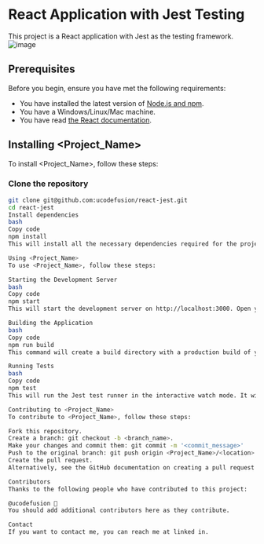  
# React Application with Jest Testing

This project is a React application with Jest as the testing framework.
![image](https://github.com/ucodefusion/react-jest-for-beginner/assets/655131/4b870545-453b-4de0-a564-4b2a5c9c2ede)

## Prerequisites

Before you begin, ensure you have met the following requirements:
- You have installed the latest version of [Node.js and npm](https://nodejs.org/).
- You have a Windows/Linux/Mac machine.
- You have read [the React documentation](https://reactjs.org/docs/getting-started.html).

## Installing <Project_Name>

To install <Project_Name>, follow these steps:

### Clone the repository

```bash
git clone git@github.com:ucodefusion/react-jest.git
cd react-jest
Install dependencies
bash
Copy code
npm install
This will install all the necessary dependencies required for the project to run.

Using <Project_Name>
To use <Project_Name>, follow these steps:

Starting the Development Server
bash
Copy code
npm start
This will start the development server on http://localhost:3000. Open your browser and navigate to this address to view the application.

Building the Application
bash
Copy code
npm run build
This command will create a build directory with a production build of your app. You can deploy this build to any static hosting service or server.

Running Tests
bash
Copy code
npm test
This will run the Jest test runner in the interactive watch mode. It will execute any tests you have written in the __tests__ directories.

Contributing to <Project_Name>
To contribute to <Project_Name>, follow these steps:

Fork this repository.
Create a branch: git checkout -b <branch_name>.
Make your changes and commit them: git commit -m '<commit_message>'
Push to the original branch: git push origin <Project_Name>/<location>
Create the pull request.
Alternatively, see the GitHub documentation on creating a pull request.

Contributors
Thanks to the following people who have contributed to this project:

@ucodefusion 📖
You should add additional contributors here as they contribute.

Contact
If you want to contact me, you can reach me at linked in.
